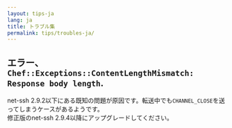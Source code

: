 ```yaml
---
layout: tips-ja
lang: ja
title: トラブル集
permalink: tips/troubles-ja/
---
```


## エラー、`Chef::Exceptions::ContentLengthMismatch: Response body length`.

net-ssh 2.9.2以下にある既知の問題が原因です。転送中でも`CHANNEL_CLOSE`を送ってしまうケースがあるようです。  
修正版のnet-ssh 2.9.4以降にアップグレードしてください。
